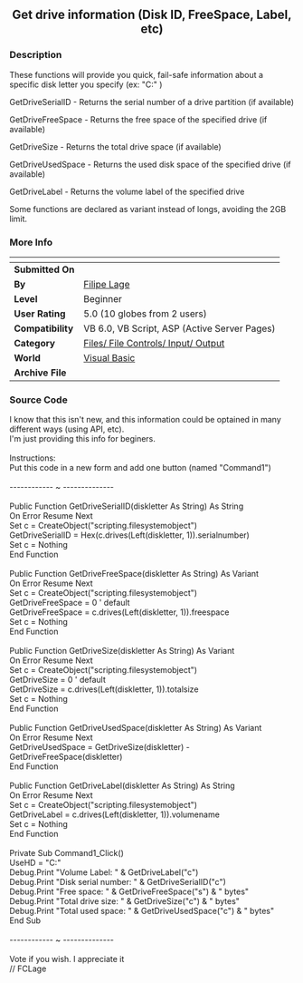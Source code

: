 ﻿<div align="center">

## Get drive information \(Disk ID, FreeSpace, Label, etc\)


</div>

### Description

These functions will provide you quick, fail-safe information about a specific disk letter you specify (ex: "C:\" )<br>

GetDriveSerialID - Returns the serial number of a drive partition (if available)<br>

GetDriveFreeSpace - Returns the free space of the specified drive (if available)<br>

GetDriveSize - Returns the total drive space (if available)<br>

GetDriveUsedSpace - Returns the used disk space of the specified drive (if available)<br>

GetDriveLabel - Returns the volume label of the specified drive<br>

Some functions are declared as variant instead of longs, avoiding the 2GB limit.<br>
 
### More Info
 


<span>             |<span>
---                |---
**Submitted On**   |
**By**             |[Filipe Lage](https://github.com/Planet-Source-Code/PSCIndex/blob/master/ByAuthor/filipe-lage.md)
**Level**          |Beginner
**User Rating**    |5.0 (10 globes from 2 users)
**Compatibility**  |VB 6\.0, VB Script, ASP \(Active Server Pages\) 
**Category**       |[Files/ File Controls/ Input/ Output](https://github.com/Planet-Source-Code/PSCIndex/blob/master/ByCategory/files-file-controls-input-output__1-3.md)
**World**          |[Visual Basic](https://github.com/Planet-Source-Code/PSCIndex/blob/master/ByWorld/visual-basic.md)
**Archive File**   |[](https://github.com/Planet-Source-Code/filipe-lage-get-drive-information-disk-id-freespace-label-etc__1-60602/archive/master.zip)





### Source Code

I know that this isn't new, and this information could be optained in many different ways (using API, etc).<br>
I'm just providing this info for beginers.<br>
<br>
Instructions:<br>
Put this code in a new form and add one button (named "Command1")<br>
<br>------------ ~ --------------<br><br>
Public Function GetDriveSerialID(diskletter As String) As String<br>
On Error Resume Next<br>
Set c = CreateObject("scripting.filesystemobject")<br>
GetDriveSerialID = Hex(c.drives(Left(diskletter, 1)).serialnumber)<br>
Set c = Nothing<br>
End Function<br>
<br>
Public Function GetDriveFreeSpace(diskletter As String) As Variant<br>
On Error Resume Next<br>
Set c = CreateObject("scripting.filesystemobject")<br>
GetDriveFreeSpace = 0 ' default<br>
GetDriveFreeSpace = c.drives(Left(diskletter, 1)).freespace<br>
Set c = Nothing<br>
End Function<br>
<br>
Public Function GetDriveSize(diskletter As String) As Variant<br>
On Error Resume Next<br>
Set c = CreateObject("scripting.filesystemobject")<br>
GetDriveSize = 0 ' default<br>
GetDriveSize = c.drives(Left(diskletter, 1)).totalsize<br>
Set c = Nothing<br>
End Function<br>
<br>
Public Function GetDriveUsedSpace(diskletter As String) As Variant<br>
On Error Resume Next<br>
GetDriveUsedSpace = GetDriveSize(diskletter) - GetDriveFreeSpace(diskletter)<br>
End Function<br>
<br>
Public Function GetDriveLabel(diskletter As String) As String<br>
On Error Resume Next<br>
Set c = CreateObject("scripting.filesystemobject")<br>
GetDriveLabel = c.drives(Left(diskletter, 1)).volumename<br>
Set c = Nothing<br>
End Function<br>
<br>
Private Sub Command1_Click()<br>
UseHD = "C:"<br>
Debug.Print "Volume Label: " & GetDriveLabel("c")<br>
Debug.Print "Disk serial number: " & GetDriveSerialID("c")<br>
Debug.Print "Free space: " & GetDriveFreeSpace("s") & " bytes"<br>
Debug.Print "Total drive size: " & GetDriveSize("c") & " bytes"<br>
Debug.Print "Total used space: " & GetDriveUsedSpace("c") & " bytes"<br>
End Sub<br>
<br>
------------ ~ --------------<br>
<br>
Vote if you wish. I appreciate it<br>
// FCLage<br>

